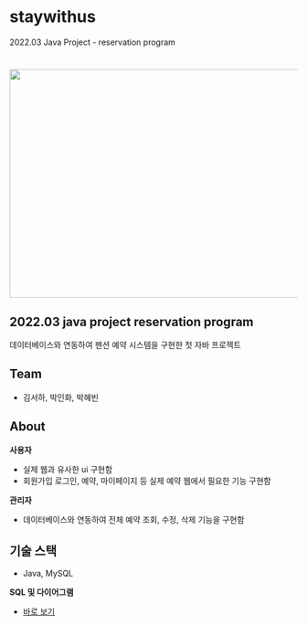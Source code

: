 # staywithus
2022.03 Java Project - reservation program


# <img src = "" width="800" height="400"> 

## 2022.03 java project reservation program
데이터베이스와 연동하여 펜션 예약 시스템을 구현한 첫 자바 프로젝트

## Team
* 김서하, 박인화, 박혜빈

## About
__사용자__
* 실제 웹과 유사한 ui 구현함
* 회원가입 로그인, 예약, 마이페이지 등 실제 예약 웹에서 필요한 기능 구현함

__관리자__
* 데이터베이스와 연동하여 전체 예약 조회, 수정, 삭제 기능을 구현함

## 기술 스택
* Java, MySQL


__SQL 및 다이어그램__
* <a href="">바로 보기</a>
